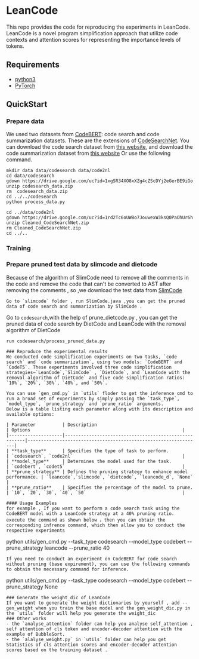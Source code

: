 # LeanCode
This repo provides the code for reproducing the experiments in LeanCode. LeanCode is a novel program simplification approach that utilize code contexts and attention scores for representing the importance levels of tokens.
## Requirements
- [python3](https://www.python.org/downloads/)
- [PyTorch](https://pytorch.org/get-started/locally/)
## QuickStart
### Prepare data
We used two datasets from [CodeBERT](https://arxiv.org/pdf/2002.08155): code search and code summarization datasets. These are the extensions of [CodeSearchNet](https://github.com/github/CodeSearchNet).
You can download the code search dataset from [this website](https://drive.google.com/uc?id=1xgSR34XO8xXZg4cZScDYj2eGerBE9iGo), and download the code summarization dataset from [this website](https://drive.google.com/uc?id=1rd2Tc6oUWBo7JouwexW3ksQ0PaOhUr6h) Or use the following command.

```
mkdir data data/codesearch data/code2nl
cd data/codesearch
gdown https://drive.google.com/uc?id=1xgSR34XO8xXZg4cZScDYj2eGerBE9iGo
unzip codesearch_data.zip
rm  codesearch_data.zip
cd ../../codesearch
python process_data.py

cd ../data/code2nl
gdown https://drive.google.com/uc?id=1rd2Tc6oUWBo7JouwexW3ksQ0PaOhUr6h
unzip Cleaned_CodeSearchNet.zip
rm Cleaned_CodeSearchNet.zip
cd ../..
```

### Training

### Prepare pruned test data by slimcode and dietcode
Because of the algorithm of SlimCode need to remove all the comments in the code and remove the code that can't be converted to AST after removing the comments , so ,we download the test data from [SlimCode](https://github.com/gksajy/slimcode?tab=readme-ov-file)
```
Go to `slimcode` folder , run SlimCode.java ,you can get the pruned data of code search and summarization by SlimCode .
```
Go to `codesearch`,with the help of prune_dietcode.py , you can get the pruned data of code search by DietCode and LeanCode with the removal algorithm of DietCode
```
run codesearch/process_pruned_data.py

### Reproduce the experimental results
We conducted code simplification experiments on two tasks, `code search` and `code summarization`, using two models: `CodeBERT` and `CodeT5`. These experiments involved three code simplification strategies—`LeanCode`,`SlimCode` , `DietCode`, and `LeanCode with the removal algorithm of DietCode` and five code simplification ratios: `10%`, `20%`, `30%`, `40%`, and `50%`.  
  
You can use `gen_cmd.py` in `utils` floder to get the inference cmd to run a broad set of experiments by simply passing the `task_type`, `model_type`, `prune_strategy` and `prune_ratio` arguments. 
Below is a table listing each parameter along with its description and available options:

| Parameter          | Description                                           | Options                                                         |
|--------------------|-------------------------------------------------------|-----------------------------------------------------------------|
| **task_type**      | Specifies the type of task to perform.                | `codesearch`, `code2nl`                                         |
| **model_type**     | Determines the model used for the task.               | `codebert`, `codet5`                                            |
| **prune_strategy** | Defines the pruning strategy to enhance model performance. | `leancode`,`slimcode`, `dietcode`, `leancode_d`, `None`                  |
| **prune_ratio**    | Specifies the percentage of the model to prune.       | `10`, `20`, `30`, `40`, `50`                                    |

#### Usage Examples
for example , If you want to perform a code search task using the CodeBERT model with a LeanCode strategy at a 40% pruning ratio. execute the command as shown below ，then you can obtain the corresponding infrence command, which then allow you to conduct the respective experiments

```
python utils/gen_cmd.py --task_type codesearch --model_type codebert --prune_strategy leancode --prune_ratio 40
```
If you need to conduct an experiment on CodeBERT for code search without pruning (base expirement), you can use the following commands to obtain the necessary command for inference.
```
python utils/gen_cmd.py --task_type codesearch --model_type codebert --prune_strategy None
```
### Generate the weight_dic of LeanCode
If you want to generate the weight dictionaries by yourself , add --gen_weight when you train the base model and the gen_weight_dic.py in the `utils` folder will help you generate the weight_dic
### Other works
- the `analyse_attention` folder can help you analyse self_attention , self attention of cls token and encoder-decoder attention with the example of BubbleSort.  
- the `alalyse_weight.py` in `utils` folder can help you get Statistics of cls attention scores and encoder-decoder attention scores based on the training dataset .

